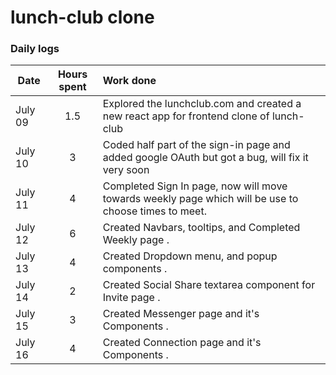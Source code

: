 # lunch-club clone

### Daily logs

| Date    | Hours spent | Work done                                                                                            |
| ------- | :---------: | :--------------------------------------------------------------------------------------------------- |
| July 09 |     1.5     | Explored the lunchclub.com and created a new react app for frontend clone of lunch-club              |
| July 10 |      3      | Coded half part of the sign-in page and added google OAuth but got a bug, will fix it very soon      |
| July 11 |      4      | Completed Sign In page, now will move towards weekly page which will be use to choose times to meet. |
| July 12 |      6      | Created Navbars, tooltips, and Completed Weekly page .                                               |
| July 13 |      4      | Created Dropdown menu, and popup components .                                                        |
| July 14 |      2      | Created Social Share textarea component for Invite page .                                            |
| July 15 |      3      | Created Messenger page and it's Components .                                                         |
| July 16 |      4      | Created Connection page and it's Components .                                                        |
